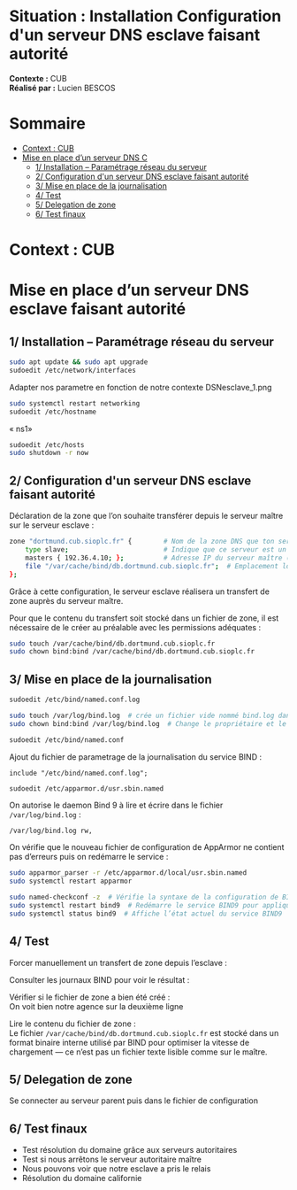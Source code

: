 # Situation : Installation Configuration d'un serveur DNS esclave faisant autorité

**Contexte :** CUB  
**Réalisé par :** Lucien BESCOS  

# Sommaire
- [Context : CUB](#context--cub)
- [Mise en place d’un serveur DNS C](#mise-en-place-dun-serveur-dns-recursif)
  - [1/ Installation – Paramétrage réseau du serveur](#1-installation--paramétrage-réseau-du-serveur)
  - [2/ Configuration d'un serveur DNS esclave faisant autorité](#2-configuration-dun-serveur-dns-esclave-faisant-autorité)
  - [3/ Mise en place de la journalisation](#3-mise-en-place-de-la-journalisation)
  - [4/ Test](#4-test)
  - [5/ Delegation de zone](#5-delegation-de-zone)
  - [6/ Test finaux](#6-test-finaux)

# Context : CUB

# Mise en place d’un serveur DNS esclave faisant autorité

## 1/ Installation – Paramétrage réseau du serveur 

```bash
sudo apt update && sudo apt upgrade
sudoedit /etc/network/interfaces
```

Adapter nos parametre en fonction de notre contexte 
DSNesclave_1.png


```bash
sudo systemctl restart networking
sudoedit /etc/hostname
```

« ns1»

```bash
sudoedit /etc/hosts
sudo shutdown -r now
```

## 2/ Configuration d'un serveur DNS esclave faisant autorité

Déclaration de la zone que l’on souhaite transférer depuis le serveur maître sur le serveur esclave :

```bash
zone "dortmund.cub.sioplc.fr" {        # Nom de la zone DNS que ton serveur va gérer en tant qu’esclave
    type slave;                        # Indique que ce serveur est un DNS esclave (il ne gère pas la zone en maître)
    masters { 192.36.4.10; };          # Adresse IP du serveur maître (celui qui détient la zone originale)
    file "/var/cache/bind/db.dortmund.cub.sioplc.fr";  # Emplacement local où la copie de la zone sera stockée après le transfert
};
```

Grâce à cette configuration, le serveur esclave réalisera un transfert de zone auprès du serveur maître.

Pour que le contenu du transfert soit stocké dans un fichier de zone, il est nécessaire de le créer au préalable avec les permissions adéquates :

```bash
sudo touch /var/cache/bind/db.dortmund.cub.sioplc.fr
sudo chown bind:bind /var/cache/bind/db.dortmund.cub.sioplc.fr
```

## 3/ Mise en place de la journalisation

```bash
sudoedit /etc/bind/named.conf.log
```

```bash
sudo touch /var/log/bind.log  # crée un fichier vide nommé bind.log dans le dossier /var/log
sudo chown bind:bind /var/log/bind.log  # Change le propriétaire et le groupe de ce fichier pour l’utilisateur et le groupe bind
```

```bash
sudoedit /etc/bind/named.conf
```

Ajout du fichier de parametrage de la journalisation du service BIND :

```text
include "/etc/bind/named.conf.log";
```

```bash
sudoedit /etc/apparmor.d/usr.sbin.named
```

On autorise le daemon Bind 9 à lire et écrire dans le fichier `/var/log/bind.log` :

```
/var/log/bind.log rw,
```

On vérifie que le nouveau fichier de configuration de AppArmor ne contient pas d’erreurs puis on redémarre le service :

```bash
sudo apparmor_parser -r /etc/apparmor.d/local/usr.sbin.named
sudo systemctl restart apparmor

sudo named-checkconf -z  # Vérifie la syntaxe de la configuration de BIND et charge les zones DNS
sudo systemctl restart bind9  # Redémarre le service BIND9 pour appliquer les changements
sudo systemctl status bind9  # Affiche l’état actuel du service BIND9
```

## 4/ Test 

Forcer manuellement un transfert de zone depuis l’esclave : 

Consulter les journaux BIND pour voir le résultat : 

Vérifier si le fichier de zone a bien été créé :  
On voit bien notre agence sur la deuxième ligne

Lire le contenu du fichier de zone :  
Le fichier `/var/cache/bind/db.dortmund.cub.sioplc.fr` est stocké dans un format binaire interne utilisé par BIND pour optimiser la vitesse de chargement — ce n’est pas un fichier texte lisible comme sur le maître.

## 5/ Delegation de zone 

Se connecter au serveur parent puis dans le fichier de configuration 

## 6/ Test finaux

- Test résolution du domaine grâce aux serveurs autoritaires
- Test si nous arrêtons le serveur autoritaire maître
- Nous pouvons voir que notre esclave a pris le relais
- Résolution du domaine californie
